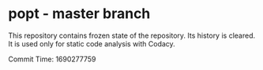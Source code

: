 # popt - master branch

This repository contains frozen state of the repository.
Its history is cleared. It is used only for static code
analysis with Codacy.

Commit Time: 1690277759